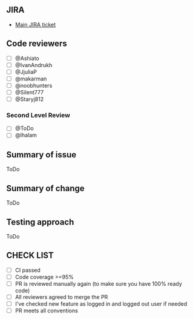 ## JIRA

* [Main JIRA ticket](https://ssu-jira.softserveinc.com/secure/RapidBoard.jspa?rapidView=738)


## Code reviewers

- [ ] @Ashiato
- [ ] @IvanAndrukh
- [ ] @JjuliaP
- [ ] @makarman
- [ ] @noobhunters
- [ ] @Silent777
- [ ] @Staryj812

### Second Level Review

- [ ] @ToDo
- [ ] @lhalam

## Summary of issue

ToDo

## Summary of change

ToDo

## Testing approach

ToDo

## CHECK LIST
- [ ]  СI passed
- [ ]  Сode coverage >=95%
- [ ]  PR is reviewed manually again (to make sure you have 100% ready code)
- [ ]  All reviewers agreed to merge the PR
- [ ]  I've checked new feature as logged in and logged out user if needed
- [ ]  PR meets all conventions

